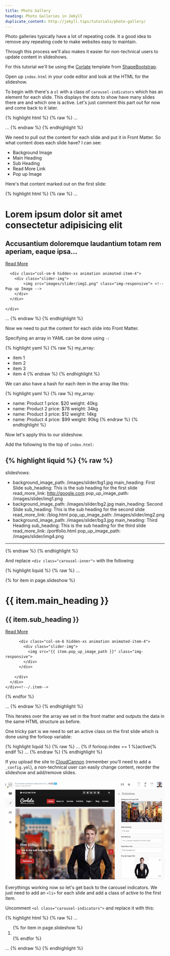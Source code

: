 ```yaml
---
title: Photo Gallery
heading: Photo Galleries in Jekyll
duplicate_content: http://jekyll.tips/tutorials/photo-gallery/
---
```


Photo galleries typically have a lot of repeating code. It a good idea to remove any repeating code to make websites easy to maintain.

Through this process we'll also makes it easier for non-technical users to update content in slideshows.

For this tutorial we'll be using the [Corlate](http://shapebootstrap.net/download?id=439) template from [ShapeBootstrap](http://shapebootstrap.net/).

Open up `index.html` in your code editor and look at the HTML for the slideshow.

To begin with there's a `ol` with a class of `carousel-indicators` which has an element for each slide. This displays the dots to show have many slides there are and which one is active. Let's just comment this part out for now and come back to it later.

{% highlight html %}
{% raw %}
...
<!--<ol class="carousel-indicators">
    <li data-target="#main-slider" data-slide-to="0" class="active"></li>
    <li data-target="#main-slider" data-slide-to="1"></li>
    <li data-target="#main-slider" data-slide-to="2"></li>
</ol>-->
...
{% endraw %}
{% endhighlight %}

We need to pull out the content for each slide and put it in Front Matter. So what content does each slide have? I can see:

* Background Image
* Main Heading
* Sub Heading
* Read More Link
* Pop up Image

Here's that content marked out on the first slide:

{% highlight html %}
{% raw %}
...
<div class="item active" style="background-image: url(images/slider/bg1.jpg)"> <!-- Background Image -->
  <div class="container">
    <div class="row slide-margin">
      <div class="col-sm-6">
        <div class="carousel-content">
          <h1 class="animation animated-item-1">Lorem ipsum dolor sit amet consectetur adipisicing elit</h1> <!-- Main Heading -->
          <h2 class="animation animated-item-2">Accusantium doloremque laudantium totam rem aperiam, eaque ipsa...</h2> <!-- Sub Heading -->
          <a class="btn-slide animation animated-item-3" href="#">Read More</a> <!-- Read More Link -->
        </div>
      </div>

      <div class="col-sm-6 hidden-xs animation animated-item-4">
        <div class="slider-img">
            <img src="images/slider/img1.png" class="img-responsive"> <!-- Pop up Image -->
        </div>
      </div>

    </div>
  </div>
</div>
...
{% endraw %}
{% endhighlight %}

Now we need to put the content for each slide into Front Matter.

Specifying an array in YAML can be done using `-`:

{% highlight yaml %}
{% raw %}
my_array:
  - item 1
  - item 2
  - item 3
  - item 4
{% endraw %}
{% endhighlight %}

We can also have a hash for each item in the array like this:

{% highlight yaml %}
{% raw %}
my_array:
  - name: Product 1
    price: $20
    weight: 40kg
  - name: Product 2
    price: $78
    weight: 34kg
  - name: Product 3
    price: $12
    weight: 14kg
  - name: Product 4
    price: $99
    weight: 90kg
{% endraw %}
{% endhighlight %}

Now let's apply this to our slideshow.

Add the following to the top of `index.html`:

{% highlight liquid %}
{% raw %}
---
slideshows:
  - background_image_path: /images/slider/bg1.jpg
    main_heading: First Slide
    sub_heading: This is the sub heading for the first slide
    read_more_link: http://google.com
    pop_up_image_path: /images/slider/img1.png
  - background_image_path: /images/slider/bg2.jpg
    main_heading: Second Slide
    sub_heading: This is the sub heading for the second slide
    read_more_link: /blog.html
    pop_up_image_path: /images/slider/img2.png
  - background_image_path: /images/slider/bg3.jpg
    main_heading: Third Heading
    sub_heading: This is the sub heading for the third slide
    read_more_link: /portfolio.html
    pop_up_image_path: /images/slider/img4.png
---
{% endraw %}
{% endhighlight %}

And replace `<div class="carousel-inner">` with the following:

{% highlight liquid %}
{% raw %}
...
<div class="carousel-inner">
  {% for item in page.slideshow %}
    <div class="item {% if forloop.index == 1 %}active{% endif %}" style="background-image: url({{ item.background_image_path }})">
      <div class="container">
        <div class="row slide-margin">
          <div class="col-sm-6">
            <div class="carousel-content">
              <h1 class="animation animated-item-1">{{ item.main_heading }}</h1>
              <h2 class="animation animated-item-2">{{ item.sub_heading }}</h2>
              <a class="btn-slide animation animated-item-3" href="{{ item.read_more_link }}">Read More</a>
            </div>
          </div>

          <div class="col-sm-6 hidden-xs animation animated-item-4">
            <div class="slider-img">
              <img src="{{ item.pop_up_image_path }}" class="img-responsive">
            </div>
          </div>

        </div>
      </div>
    </div><!--/.item-->
  {% endfor %}
</div><!--/.carousel-inner-->
...
{% endraw %}
{% endhighlight %}

This iterates over the array we set in the front matter and outputs the data in the same HTML structure as before.

One tricky part is we need to set an active class on the first slide which is done using the forloop variable:

{% highlight liquid %}
{% raw %}
...
{% if forloop.index == 1 %}active{% endif %}
...
{% endraw %}
{% endhighlight %}

If you upload the site to [CloudCannon](http://cloudcannon.com) (remember you'll need to add a `_config.yml`), a non-technical user can easily change content, reorder the slideshow and add/remove slides.

<img alt="CloudCannon Front Matter" src="/img/tutorials/slideshow/cloudcannon.png" class="screenshot">

Everythings working now so let's get back to the carousel indicators. We just need to add an `<li>` for each slide and add a class of active to the first item.

Uncomment `<ol class="carousel-indicators">` and replace it with this:

{% highlight html %}
{% raw %}
...
<ol class="carousel-indicators">
    {% for item in page.slideshow %}
      <li data-target="#main-slider" data-slide-to="{{ forloop.index0 }}" {% if forloop.index == 1 %}class="active"{% endif %}></li>
    {% endfor %}
</ol>
...
{% endraw %}
{% endhighlight %}
